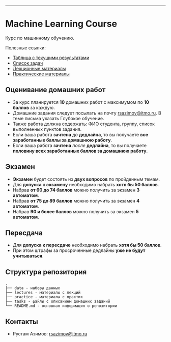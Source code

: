 ---
# Machine Learning Course

Курс по машинному обучению.

Полезные ссылки:
- [Таблица с текущими результатами](https://disk.yandex.ru/i/UBxQ-GKgZaOnVA)
- [Список задач](https://github.com/rustam-azimov/ml-course-itmo/tree/main/tasks)
- [Лекционные материалы](https://github.com/rustam-azimov/ml-course-itmo/tree/main/lectures)
- [Практические материалы](https://github.com/rustam-azimov/ml-course-itmo/tree/main/practice)

## Оценивание домашних работ

- За курс планируется **10** домашних работ с максимумом по **10 баллов** за каждую.
- Домашние задания следует посылать на почту rsazimov@itmo.ru. В теме письма указать Глубокое обучение.
- Также работа должна содержать: ФИО студента, группу, список выполненных пунктов задания.
- Если ваша работа **зачтена** _до_ **дедлайна**, то вы получаете **все заработанные баллы за домашнюю работу**.
- Если ваша работа **зачтена** _после_ **дедлайна**, то вы получаете **половину всех заработанных баллов за домашнюю работу**.

## Экзамен

- **Экзамен** будет состоять из **двух вопросов** по пройденным темам.
- Для **допуска к экзамену** необходимо набрать **хотя бы 50 баллов**.
- Набрав **от 60 до 74 баллов** можно получить за экзамен **3 автоматом**.
- Набрав **от 75 до 89 баллов** можно получить за экзамен **4 автоматом**.
- Набрав **90 и более баллов** можно получить за экзамен **5 автоматом**.

## Пересдача

- Для **допуска к пересдаче** необходимо набрать **хотя бы 50 баллов**.
- При этом штрафы за просроченные дедлайны **уже не будут учитываться**.

## Структура репозитория

```text
.
├── data - наборы данных
├── lectures - материалы с лекций
├── practice - материалы с практик
├── tasks - файлы с описанием домашних заданий
└── README.md - основная информация о репозитории
```

## Контакты

- Рустам Азимов: rsazimov@itmo.ru
